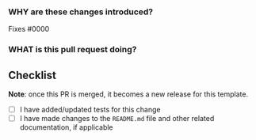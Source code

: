 <!--
  ☝️How to write a good PR title:
  - Prefix it with [Feature] (if applicable)
  - Start with a verb, for example: Add, Delete, Improve, Fix…
  - Give as much context as necessary and as little as possible
  - Prefix it with [WIP] while it’s a work in progress
-->

### WHY are these changes introduced?

Fixes #0000 <!-- link to issue if one exists -->

<!--
  Context about the problem that’s being addressed.
-->

### WHAT is this pull request doing?

<!--
  Summary of the changes committed.
  Before / after screenshots appreciated for UI changes, if applicable.
-->

## Checklist

**Note**: once this PR is merged, it becomes a new release for this template.

- [ ] I have added/updated tests for this change
- [ ] I have made changes to the `README.md` file and other related documentation, if applicable
